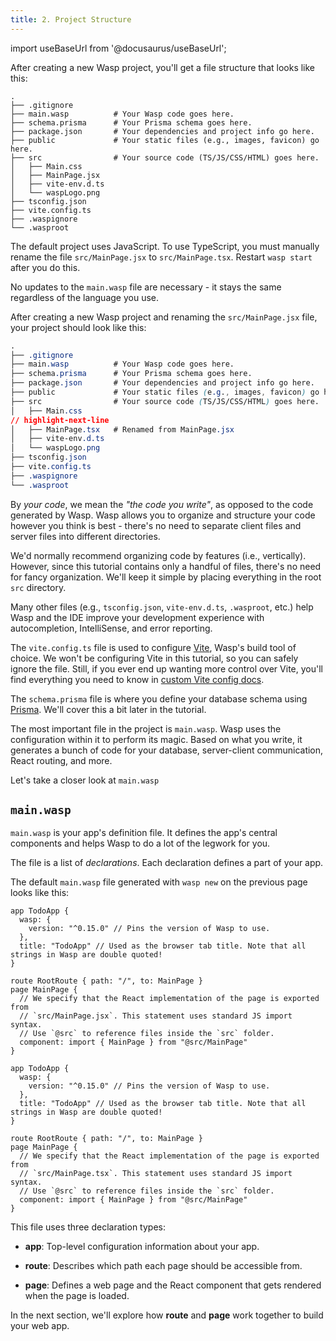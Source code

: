 ```yaml
---
title: 2. Project Structure
---
```


import useBaseUrl from '@docusaurus/useBaseUrl';

<Tabs groupId="js-ts">
<TabItem value="js" label="JavaScript">

After creating a new Wasp project, you'll get a file structure that looks like this:

```
.
├── .gitignore
├── main.wasp          # Your Wasp code goes here.
├── schema.prisma      # Your Prisma schema goes here.
├── package.json       # Your dependencies and project info go here.
├── public             # Your static files (e.g., images, favicon) go here.
├── src                # Your source code (TS/JS/CSS/HTML) goes here.
│   ├── Main.css
│   ├── MainPage.jsx
│   ├── vite-env.d.ts
│   └── waspLogo.png
├── tsconfig.json
├── vite.config.ts
├── .waspignore
└── .wasproot

```

</TabItem>
<TabItem value="ts" label="TypeScript">

The default project uses JavaScript. To use TypeScript, you must manually rename the file
`src/MainPage.jsx` to `src/MainPage.tsx`. Restart `wasp start` after you do this.

No updates to the `main.wasp` file are necessary - it stays the same regardless of the language you use.

After creating a new Wasp project and renaming the `src/MainPage.jsx` file, your project should look like this:

```css
.
├── .gitignore
├── main.wasp          # Your Wasp code goes here.
├── schema.prisma      # Your Prisma schema goes here.
├── package.json       # Your dependencies and project info go here.
├── public             # Your static files (e.g., images, favicon) go here.
├── src                # Your source code (TS/JS/CSS/HTML) goes here.
│   ├── Main.css
// highlight-next-line
│   ├── MainPage.tsx   # Renamed from MainPage.jsx
│   ├── vite-env.d.ts
│   └── waspLogo.png
├── tsconfig.json
├── vite.config.ts
├── .waspignore
└── .wasproot

```

</TabItem>
</Tabs>

By _your code_, we mean the _"the code you write"_, as opposed to the code generated by Wasp. Wasp allows you to organize and structure your code however you think is best - there's no need to separate client files and server files into different directories.

We'd normally recommend organizing code by features (i.e., vertically).
However, since this tutorial contains only a handful of files, there's no need for fancy organization.
We'll keep it simple by placing everything in the root `src` directory.

Many other files (e.g., `tsconfig.json`, `vite-env.d.ts`, `.wasproot`, etc.) help Wasp and the IDE improve your development experience with autocompletion, IntelliSense, and error reporting.

The `vite.config.ts` file is used to configure [Vite](https://vitejs.dev/guide/), Wasp's build tool of choice.
We won't be configuring Vite in this tutorial, so you can safely ignore the file. Still, if you ever end up wanting more control over Vite, you'll find everything you need to know in [custom Vite config docs](../project/custom-vite-config.md).

The `schema.prisma` file is where you define your database schema using [Prisma](https://www.prisma.io/). We'll cover this a bit later in the tutorial.

The most important file in the project is `main.wasp`. Wasp uses the configuration within it to perform its magic. Based on what you write, it generates a bunch of code for your database, server-client communication, React routing, and more.

Let's take a closer look at `main.wasp`

## `main.wasp`

`main.wasp` is your app's definition file.
It defines the app's central components and helps Wasp to do a lot of the legwork for you.

The file is a list of _declarations_. Each declaration defines a part of your app.

The default `main.wasp` file generated with `wasp new` on the previous page looks like this:

<Tabs groupId="js-ts">
<TabItem value="js" label="JavaScript">

```wasp title="main.wasp"
app TodoApp {
  wasp: {
    version: "^0.15.0" // Pins the version of Wasp to use.
  },
  title: "TodoApp" // Used as the browser tab title. Note that all strings in Wasp are double quoted!
}

route RootRoute { path: "/", to: MainPage }
page MainPage {
  // We specify that the React implementation of the page is exported from
  // `src/MainPage.jsx`. This statement uses standard JS import syntax.
  // Use `@src` to reference files inside the `src` folder.
  component: import { MainPage } from "@src/MainPage"
}
```

</TabItem>
<TabItem value="ts" label="TypeScript">

```wasp title="main.wasp"
app TodoApp {
  wasp: {
    version: "^0.15.0" // Pins the version of Wasp to use.
  },
  title: "TodoApp" // Used as the browser tab title. Note that all strings in Wasp are double quoted!
}

route RootRoute { path: "/", to: MainPage }
page MainPage {
  // We specify that the React implementation of the page is exported from
  // `src/MainPage.tsx`. This statement uses standard JS import syntax.
  // Use `@src` to reference files inside the `src` folder.
  component: import { MainPage } from "@src/MainPage"
}
```

</TabItem>
</Tabs>

This file uses three declaration types:

- **app**: Top-level configuration information about your app.

- **route**: Describes which path each page should be accessible from.

- **page**: Defines a web page and the React component that gets rendered when the page is loaded.

In the next section, we'll explore how **route** and **page** work together to build your web app.
